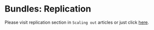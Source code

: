 # Bundles: Replication

Please visit replication section in `Scaling out` articles or just click [here](../../server/scaling-out/replication/how-replication-works).
